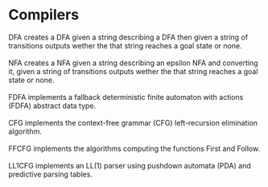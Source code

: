 # Compilers
DFA creates a DFA given a string describing a DFA then given a string of transitions outputs wether the that string reaches a goal state or none.
</br>
</br>
NFA creates a NFA given a string describing an epsilon NFA and converting it, given a string of transitions outputs wether the that string reaches a goal state or none.
</br>
</br>
FDFA implements a fallback deterministic finite automaton with actions
(FDFA) abstract data type.
</br>
</br>
CFG implements the context-free grammar (CFG) left-recursion elimination
algorithm.
</br>
</br>
FFCFG implements the algorithms computing the functions First and Follow.
</br>
</br>
LL1CFG implements an LL(1) parser using pushdown automata (PDA) and
predictive parsing tables.
